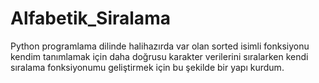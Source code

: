 # Alfabetik_Siralama

Python programlama dilinde halihazırda var olan sorted isimli fonksiyonu kendim tanımlamak için daha doğrusu karakter verilerini sıralarken kendi sıralama fonksiyonumu geliştirmek için bu şekilde bir yapı kurdum.
